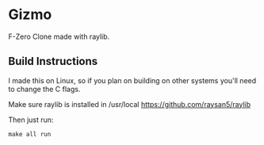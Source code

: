 # Gizmo
F-Zero Clone made with raylib.

## Build Instructions
I made this on Linux, so if you plan on building on other systems you'll need to change the C flags.

Make sure raylib is installed in /usr/local
https://github.com/raysan5/raylib

Then just run:
```
make all run
```
